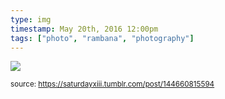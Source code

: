 ```yaml
---
type: img
timestamp: May 20th, 2016 12:00pm
tags: ["photo", "rambana", "photography"]
---
```

<img src="https://saturdayxiii.github.io/media/144660815594.jpg"/>
  
<small>source: https://saturdayxiii.tumblr.com/post/144660815594</small>